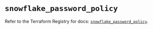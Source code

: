 # `snowflake_password_policy`

Refer to the Terraform Registry for docs: [`snowflake_password_policy`](https://registry.terraform.io/providers/snowflakedb/snowflake/2.3.0/docs/resources/password_policy).
